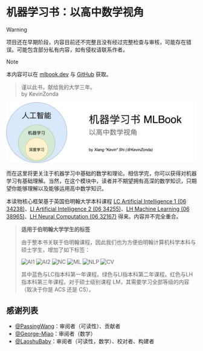 # 机器学习书：以高中数学视角

> [!WARNING]
> 项目还在早期阶段，内容目前还不完整且没有经过完整检查与审核，可能存在错误。可能包含部分私有内容，如有侵权请联系作者。  

> [!NOTE]
> 本内容可以在 [mlbook.dev](https://mlbook.dev/) 与 [GitHub](https://github.com/KevinZonda/MLBook) 获取。

> 谨以此书，献给我的大学三年。  
> by KevinZonda

![](assets/cover.png)

而在这里将更关注于机器学习中基础的数学和理论。相信学完，你可以获得对机器学习有基础理解。当然，在这个模块中，读者并不期望拥有高深的数学知识，只期望你能够理解以及能够运用高中数学知识。

本读物核心框架基于英国伯明翰大学本科课程 [LC Artificial Intelligence 1 (06 34238)](https://program-and-modules-handbook.bham.ac.uk/webhandbooks/WebHandbooks-control-servlet?Action=getModuleDetailsList&pgSubj=06&pgCrse=34238&searchTerm=002022)、[LI Artificial Intelligence 2 (06 34255)](https://program-and-modules-handbook.bham.ac.uk/webhandbooks/WebHandbooks-control-servlet?Action=getModuleDetailsList&pgSubj=06&pgCrse=34255&searchTerm=002022)、[LH Machine Learning (06 38965)](https://program-and-modules-handbook.bham.ac.uk/webhandbooks/WebHandbooks-control-servlet?Action=getModuleDetailsList&pgSubj=06&pgCrse=38965&searchTerm=002023)、[LH Neural Computation (06 32167)](https://program-and-modules-handbook.bham.ac.uk/webhandbooks/WebHandbooks-control-servlet?Action=getModuleDetailsList&pgSubj=06&pgCrse=32167&searchTerm=002022) 得来。内容并不完全重合。


> **适用于伯明翰大学学生的标签**
> 
> 由于整本书关联于伯明翰课程，因此我们也为方便伯明翰计算机科学本科与硕士学生，增加了如下标签：
>
> ![AI1](https://img.shields.io/badge/LC-Artificial%20Inteligence%201-blue)
> ![AI2](https://img.shields.io/badge/LI-Artificial%20Inteligence%202-green)
> ![NC](https://img.shields.io/badge/LH-Neural%20Compulation-red)
> ![ML](https://img.shields.io/badge/LH-Machine%20Learning-red)
> ![NLP](https://img.shields.io/badge/LH-Natural%20Language%20Processing-red)
> ![CV](https://img.shields.io/badge/LH-Computer%20Vision-red)
>
> 其中蓝色与LC指本科第一年课程。绿色与LI指本科第二年课程。红色与LH指本科第三年课程。对于硕士级别课程 LM，其需要学习全部等级的内容（取决于你是 ACS 还是 CS）。

## 感谢列表

- [@PassingWang](https://github.com/PassingWang)：审阅者（可读性）、贡献者
- [@George-Miao](https://github.com/George-Miao)：审阅者（数学）
- [@LaoshuBaby](https://github.com/LaoshuBaby)：审阅者（可读性，数学）、校对者、构建者
